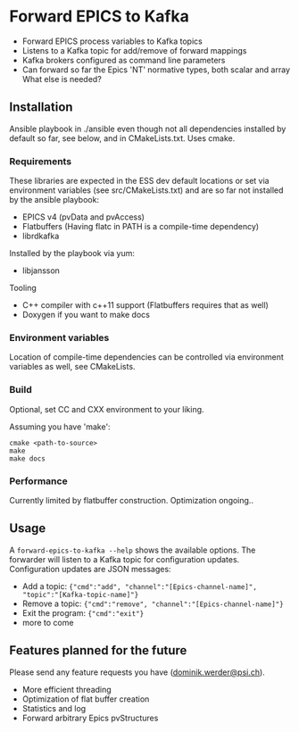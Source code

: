 # Forward EPICS to Kafka

- Forward EPICS process variables to Kafka topics
- Listens to a Kafka topic for add/remove of forward mappings
- Kafka brokers configured as command line parameters
- Can forward so far the Epics 'NT' normative types, both scalar and array
  What else is needed?


## Installation

Ansible playbook in ./ansible even though not all dependencies installed by default
so far, see below, and in CMakeLists.txt.
Uses cmake.


### Requirements

These libraries are expected in the ESS dev default locations or set via
environment variables (see src/CMakeLists.txt) and are so far not installed
by the ansible playbook:
- EPICS v4 (pvData and pvAccess)
- Flatbuffers (Having flatc in PATH is a compile-time dependency)
- librdkafka

Installed by the playbook via yum:
- libjansson

Tooling
- C++ compiler with c++11 support (Flatbuffers requires that as well)
- Doxygen if you want to make docs


### Environment variables

Location of compile-time dependencies can be controlled via environment variables
as well, see CMakeLists.


### Build

Optional, set CC and CXX environment to your liking.

Assuming you have 'make':

```
cmake <path-to-source>
make
make docs
```

### Performance

Currently limited by flatbuffer construction.  Optimization ongoing..



## Usage

A ```forward-epics-to-kafka --help``` shows the available options.
The forwarder will listen to a Kafka topic for configuration updates.
Configuration updates are JSON messages:

- Add a topic: ```{"cmd":"add", "channel":"[Epics-channel-name]", "topic":"[Kafka-topic-name]"}```
- Remove a topic: ```{"cmd":"remove", "channel":"[Epics-channel-name]"}```
- Exit the program: ```{"cmd":"exit"}```
- more to come



## Features planned for the future

Please send any feature requests you have (dominik.werder@psi.ch).

- More efficient threading
- Optimization of flat buffer creation
- Statistics and log
- Forward arbitrary Epics pvStructures
